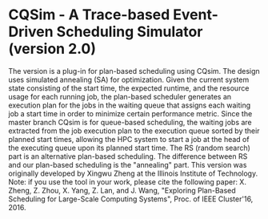 # CQSim - A Trace-based Event-Driven Scheduling Simulator (version 2.0)
The version is a plug-in for plan-based scheduling using CQsim. The design uses simulated annealing (SA) for optimization. Given the current system state consisting of the start time, the expected runtime, and the resource usage for each running job, the plan-based scheduler generates an execution plan for the jobs in the waiting queue that assigns each waiting job a start time in order to minimize certain performance metric. Since the master branch CQsim is for queue-based scheduling, the waiting jobs are extracted from the job execution plan to the execution queue sorted by their planned start times, allowing the HPC system to start a job at the head of the executing queue upon its planned start time. The RS (random search) part is an alternative plan-based scheduling. The difference between RS and our plan-based scheduling is the "annealing" part. This version was originally developed by Xingwu Zheng at the Illinois Institute of Technology. Note: if you use the tool in your work, please cite the following paper: X. Zheng, Z. Zhou, X. Yang, Z. Lan, and J. Wang, "Exploring Plan-Based Scheduling for Large-Scale Computing Systems", Proc. of IEEE Cluster'16, 2016. 

